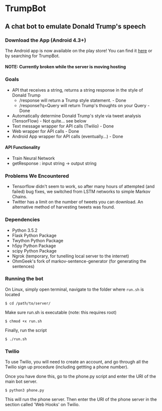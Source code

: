 # TrumpBot
## A chat bot to emulate Donald Trump's speech

### Download the App (Android 4.3+)
The Android app is now available on the play store! You can find it [here](https://play.google.com/store/apps/details?id=co.brookesoftware.mike.trumpbot) or by searching for TrumpBot.
#### NOTE: Currently broken while the server is moving hosting

### Goals
+ API that receives a string, returns a string response in the style of Donald Trump
  * /response will return a Trump style statement. - Done
  * /response?q=Query will return Trump's thoughts on your Query - Done
+ Automatically determine Donald Trump's style via tweet analysis (TensorFlow) - Not quite... see below
+ Text message wrapper for API calls (Twilio) - Done
+ Web wrapper for API calls - Done
+ Android App wrapper for API calls (eventually...) - Done

#### API Functionality
+ Train Neural Network
+ getResponse : input string -> output string

### Problems We Encountered
+ Tensorflow didn't seem to work, so after many hours of attempted (and failed) bug fixes, we switched from LSTM networks to simple Markov Chains.
+ Twitter has a limit on the number of tweets you can download. An alternative method of harvesting tweets was found.

### Dependencies
+ Python 3.5.2
+ Flask Python Package
+ Twython Python Package
+ h5py Python Package
+ scipy Python Package
+ Ngrok (temporary, for tunelling local server to the internet)
+ OhmGeek's fork of markov-sentence-generator (for generating the sentences)

### Running the bot
On Linux, simply open terminal, navigate to the folder where `run.sh` is located
```
$ cd /path/to/server/
```
Make sure run.sh is executable (note: this requires root)
```
$ chmod +x run.sh
```
Finally, run the script    
```
$ ./run.sh
```

### Twilio
To use Twilio, you will need to create an account, and go through all the Twilio sign up procedure (including gettting a phone number).

Once you have done this, go to the phone.py script and enter the URI of the main bot server.

```
$ python3 phone.py
```
This will run the phone server. Then enter the URI of the phone server in the section called 'Web Hooks' on Twilio.
